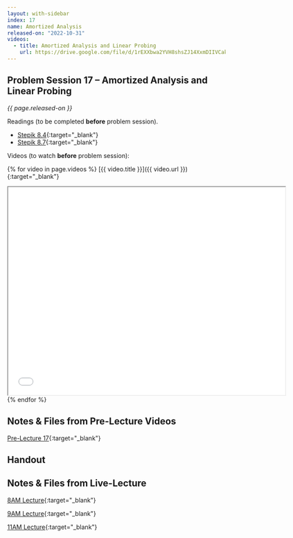 ```yaml
---
layout: with-sidebar
index: 17
name: Amortized Analysis
released-on: "2022-10-31"
videos:
  - title: Amortized Analysis and Linear Probing
    url: https://drive.google.com/file/d/1rEXXbwa2YVH8shsZJ14XxmDIIVCak2Pu
---
```


## Problem Session 17 – Amortized Analysis and Linear Probing

_{{ page.released-on }}_

Readings (to be completed **before** problem session). 
- [Stepik 8.4](https://stepik.org/lesson/704419/step/1?unit=704855){:target="_blank"}
- [Stepik 8.7](https://stepik.org/lesson/704291/step/1?unit=704723){:target="_blank"}

Videos (to watch **before** problem session):

{% for video in page.videos %}
[{{ video.title }}]({{ video.url }}){:target="_blank"}

<iframe src="{{ video.url }}/preview" width="640" height="480" allow="autoplay"></iframe>
{% endfor %}

## Notes & Files from Pre-Lecture Videos

[Pre-Lecture 17](https://github.com/ucsd-cse12-f22/ucsd-cse12-f22.github.io/tree/main/_pre-lectures/lecture-17){:target="_blank"}

## Handout



## Notes & Files from Live-Lecture

[8AM Lecture](https://github.com/ucsd-cse12-f22/ucsd-cse12-f22.github.io/tree/main/_lectures/lecture-17/A00){:target="_blank"}

[9AM Lecture](https://github.com/ucsd-cse12-f22/ucsd-cse12-f22.github.io/tree/main/_lectures/lecture-17/B00){:target="_blank"}

[11AM Lecture](https://github.com/ucsd-cse12-f22/ucsd-cse12-f22.github.io/tree/main/_lectures/lecture-17/C00){:target="_blank"}
